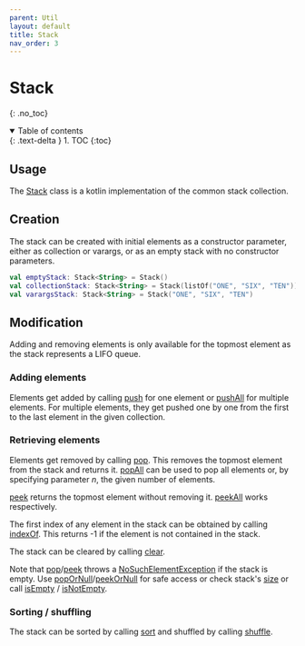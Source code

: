 ```yaml
---
parent: Util
layout: default
title: Stack
nav_order: 3
---
```


<!-- KDoc -->
[StackKDoc]: https://tudo-aqua.github.io/bgw/kotlin-docs/bgw-core/tools.aqua.bgw.util/-stack/index.html
[peekKDoc]: https://tudo-aqua.github.io/bgw/kotlin-docs/bgw-core/tools.aqua.bgw.util/-stack/peek.html
[peekOrNullKDoc]: https://tudo-aqua.github.io/bgw/kotlin-docs/bgw-core/tools.aqua.bgw.util/-stack/peek-or-null.html
[peekAllKDoc]: https://tudo-aqua.github.io/bgw/kotlin-docs/bgw-core/tools.aqua.bgw.util/-stack/peek-all.html
[pushKDoc]: https://tudo-aqua.github.io/bgw/kotlin-docs/bgw-core/tools.aqua.bgw.util/-stack/push.html
[pushAllKDoc]: https://tudo-aqua.github.io/bgw/kotlin-docs/bgw-core/tools.aqua.bgw.util/-stack/push-all.html
[popKDoc]: https://tudo-aqua.github.io/bgw/kotlin-docs/bgw-core/tools.aqua.bgw.util/-stack/pop.html
[popOrNullKDoc]: https://tudo-aqua.github.io/bgw/kotlin-docs/bgw-core/tools.aqua.bgw.util/-stack/pop-or-null.html
[popAllKDoc]: https://tudo-aqua.github.io/bgw/kotlin-docs/bgw-core/tools.aqua.bgw.util/-stack/pop-all.html
[sizeKDoc]: https://tudo-aqua.github.io/bgw/kotlin-docs/bgw-core/tools.aqua.bgw.util/-stack/index.html
[isEmptyKDoc]: https://tudo-aqua.github.io/bgw/kotlin-docs/bgw-core/tools.aqua.bgw.util/-stack/is-empty.html
[isNotEmptyKDoc]: https://tudo-aqua.github.io/bgw/kotlin-docs/bgw-core/tools.aqua.bgw.util/-stack/is-not-empty.html
[clearKDoc]: https://tudo-aqua.github.io/bgw/kotlin-docs/bgw-core/tools.aqua.bgw.util/-stack/clear.html
[sortKDoc]: https://tudo-aqua.github.io/bgw/kotlin-docs/bgw-core/tools.aqua.bgw.util/-stack/sort.html
[shuffleKDoc]: https://tudo-aqua.github.io/bgw/kotlin-docs/bgw-core/tools.aqua.bgw.util/-stack/shuffle.html
[indexOfKDoc]: https://tudo-aqua.github.io/bgw/kotlin-docs/bgw-core/tools.aqua.bgw.util/-stack/index-of.html

[NoSuchElementExceptionKDoc]: https://kotlinlang.org/api/latest/jvm/stdlib/kotlin/-no-such-element-exception/

<!-- Start Page -->
# Stack

{: .no_toc}
<details open markdown="block">
  <summary>
    Table of contents
  </summary>
  {: .text-delta }
1. TOC
{:toc}
</details>


## Usage
The [Stack][StackKDoc] class is a kotlin implementation of the common stack collection.

## Creation
The stack can be created with initial elements as a constructor parameter, either as collection or varargs, or as an empty stack with no constructor parameters.

````kotlin
val emptyStack: Stack<String> = Stack()
val collectionStack: Stack<String> = Stack(listOf("ONE", "SIX", "TEN"))
val varargsStack: Stack<String> = Stack("ONE", "SIX", "TEN")
````

## Modification
Adding and removing elements is only available for the topmost element as the stack represents a LIFO queue.

### Adding elements
Elements get added by calling [push][pushKDoc] for one element or [pushAll][pushAllKDoc] for multiple elements.
For multiple elements, they get pushed one by one from the first to the last element in the given collection.

### Retrieving elements
Elements get removed by calling [pop][popKDoc]. This removes the topmost element from the stack and returns it.
[popAll][popAllKDoc] can be used to pop all elements or, by specifying parameter *n*, the given number of elements.

[peek][peekKDoc] returns the topmost element without removing it.
[peekAll][popAllKDoc] works respectively.

The first index of any element in the stack can be obtained by calling [indexOf][indexOfKDoc].
This returns -1 if the element is not contained in the stack.

The stack can be cleared by calling [clear][clearKDoc].

Note that [pop][popKDoc]/[peek][peekKDoc] throws a [NoSuchElementException][NoSuchElementExceptionKDoc] if the stack is empty. 
Use [popOrNull][popOrNullKDoc]/[peekOrNull][peekOrNullKDoc] for safe access or check stack's [size][sizeKDoc] or call [isEmpty][isEmptyKDoc] / [isNotEmpty][isNotEmptyKDoc].

### Sorting / shuffling
The stack can be sorted by calling [sort][sortKDoc] and shuffled by calling [shuffle][shuffleKDoc].